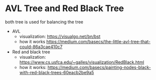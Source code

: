 # AVL Tree and Red Black Tree

both tree is used for balancing the tree

- AVL
  - visualization: https://visualgo.net/bn/bst
  - how it works https://medium.com/basecs/the-little-avl-tree-that-could-86a3cae410c7
- Red and black tree
  - visualization: https://www.cs.usfca.edu/~galles/visualization/RedBlack.html
  - how it works: https://medium.com/basecs/painting-nodes-black-with-red-black-trees-60eacb2be9a5
